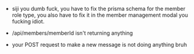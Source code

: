 -   siji you dumb fuck, you have to fix the prisma schema for the member role type, you also have to fix it in the member management modal you fucking idiot.

-   /api/members/memberId isn't returning anything

- your POST request to make a new message is not doing anything bruh